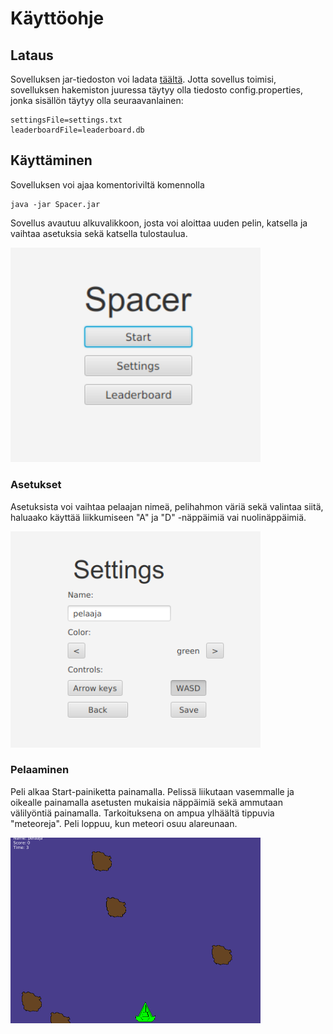 # Käyttöohje

## Lataus

Sovelluksen jar-tiedoston voi ladata [täältä](https://github.com/Miejo/ot-harjoitustyo/releases/tag/v1.0). Jotta sovellus toimisi, sovelluksen hakemiston juuressa täytyy olla tiedosto config.properties, jonka sisällön täytyy olla seuraavanlainen:

```
settingsFile=settings.txt
leaderboardFile=leaderboard.db
```

## Käyttäminen

Sovelluksen voi ajaa komentoriviltä komennolla

```
java -jar Spacer.jar
```

Sovellus avautuu alkuvalikkoon, josta voi aloittaa uuden pelin, katsella ja vaihtaa asetuksia sekä katsella tulostaulua.

<img src="https://raw.githubusercontent.com/Miejo/ot-harjoitustyo/master/dokumentaatio/kuvat/menu.png" width="400">

### Asetukset

Asetuksista voi vaihtaa pelaajan nimeä, pelihahmon väriä sekä valintaa siitä, haluaako käyttää liikkumiseen "A" ja "D" -näppäimiä vai nuolinäppäimiä.

<img src="https://raw.githubusercontent.com/Miejo/ot-harjoitustyo/master/dokumentaatio/kuvat/settings_2.png" width="400">

### Pelaaminen

Peli alkaa Start-painiketta painamalla. Pelissä liikutaan vasemmalle ja oikealle painamalla asetusten mukaisia näppäimiä sekä ammutaan välilyöntiä painamalla. Tarkoituksena on ampua ylhäältä tippuvia "meteoreja". Peli loppuu, kun meteori osuu alareunaan.

<img src="https://raw.githubusercontent.com/Miejo/ot-harjoitustyo/master/dokumentaatio/kuvat/gameplay.png" width="400">
